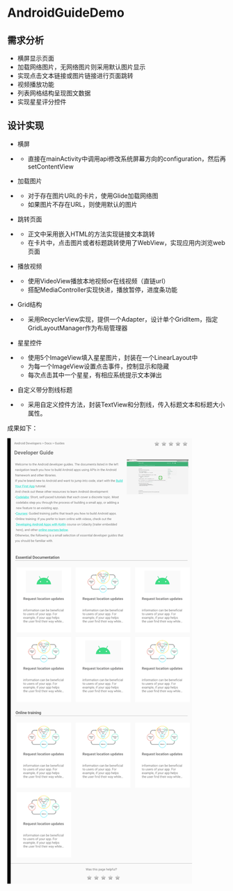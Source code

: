 # AndroidGuideDemo

## 需求分析

- 横屏显示页面
- 加载网络图片，无网络图片则采用默认图片显示
- 实现点击文本链接或图片链接进行页面跳转
- 视频播放功能
- 列表网格结构呈现图文数据
- 实现星星评分控件



## 设计实现

- 横屏

- - 直接在mainActivity中调用api修改系统屏幕方向的configuration，然后再setContentView

- 加载图片

- - 对于存在图片URL的卡片，使用Glide加载网络图
  - 如果图片不存在URL，则使用默认的图片

- 跳转页面

- - 正文中采用嵌入HTML的方法实现链接文本跳转
  - 在卡片中，点击图片或者标题跳转使用了WebView，实现应用内浏览web页面

- 播放视频

- - 使用VideoView播放本地视频or在线视频（直链url）
  - 搭配MediaController实现快进，播放暂停，进度条功能

- Grid结构

- - 采用RecyclerView实现，提供一个Adapter，设计单个GridItem，指定GridLayoutManager作为布局管理器

- 星星控件

- - 使用5个ImageView填入星星图片，封装在一个LinearLayout中
  - 为每一个ImageView设置点击事件，控制显示和隐藏
  - 每次点击其中一个星星，有相应系统提示文本弹出

- 自定义带分割线标题

- - 采用自定义控件方法，封装TextView和分割线，传入标题文本和标题大小属性。

 

成果如下：

![](img\pic1.jpg)